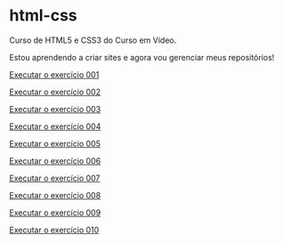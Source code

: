# html-css
 Curso de HTML5 e CSS3 do Curso em Vídeo.

 Estou aprendendo a criar sites e agora vou gerenciar meus repositórios!

<a href="https://camii-codes.github.io/html-css/exercicios/ex001-ola-mundo/index.html"> Executar o exercício 001</a>
 
<a href="https://camii-codes.github.io/html-css/exercicios/ex002-paragrafos/index.html"> Executar o exercício 002</a>

<a href="https://camii-codes.github.io/html-css/exercicios/ex003-imagens/index.html"> Executar o exercício 003</a>

<a href="https://camii-codes.github.io/html-css/exercicios/ex004-favicon/index.html"> Executar o exercício 004</a>

<a href="https://camii-codes.github.io/html-css/exercicios/ex005-hierarquia/index.html"> Executar o exercício 005</a>

<a href="https://camii-codes.github.io/html-css/exercicios/ex006-semantica/index.html"> Executar o exercício 006</a>
  
<a href="https://camii-codes.github.io/html-css/exercicios/ex007-formatacoes/index.html"> Executar o exercício 007</a>

<a href="https://camii-codes.github.io/html-css/exercicios/ex008-outros/index.html"> Executar o exercício 008</a>
   
<a href="https://camii-codes.github.io/html-css/exercicios/ex009-listas/index.html"> Executar o exercício 009</a>

<a href="https://camii-codes.github.io/html-css/exercicios/ex010-links/index.html"> Executar o exercício 010</a>


